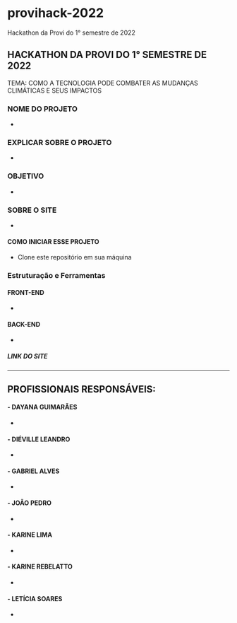 # provihack-2022
Hackathon da Provi do 1° semestre de 2022

## HACKATHON DA PROVI DO 1° SEMESTRE DE 2022

TEMA: COMO A TECNOLOGIA PODE COMBATER AS MUDANÇAS CLIMÁTICAS E SEUS IMPACTOS

### NOME DO PROJETO
-

### EXPLICAR SOBRE O PROJETO
-

### OBJETIVO
-

### SOBRE O SITE
-

#### COMO INICIAR ESSE PROJETO

- Clone este repositório em sua máquina

<!-- $  -->

### Estruturação e Ferramentas

#### FRONT-END
-

#### BACK-END
-

##### LINK DO SITE
-----


## PROFISSIONAIS RESPONSÁVEIS:

#### - DAYANA GUIMARÃES
-

#### - DIÉVILLE LEANDRO
-

#### - GABRIEL ALVES
-

#### - JOÃO PEDRO 
-

#### - KARINE LIMA
-

#### - KARINE REBELATTO
-

#### - LETÍCIA SOARES
-
